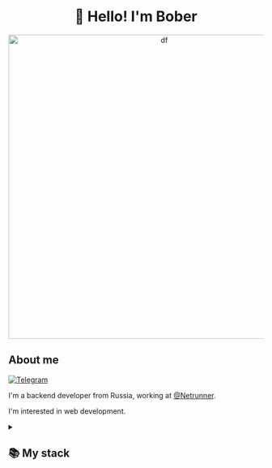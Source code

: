 <h1 align="center">👋 Hello! I'm Bober </h1>

<p align="center">
 <img width="600" src="https://github.com/Ge0rg25/Ge0rg25/blob/main/assets/github-snake.svg" alt="df"/>
</p>

## About me
[![Telegram](https://img.shields.io/badge/-Telegram-2CA5E0?style=flat&logo=telegram&logoColor=white)](https://tlgg.ru/B0brer)

I'm a backend developer from Russia, working at [@Netrunner](https://t.me/netrunnerz).  

I'm interested in web development.


<details align="left">
  <summary><h2><b>📚 My stack</b></h2></summary>
  <p>
    <h3>Langs</h3>
    <img src="https://skillicons.dev/icons?i=py,java,kotlin,go,dart,postgres&perline=9" />
    <h3>Frameworks / Tools</h3>
    <img src="https://skillicons.dev/icons?i=spring,flutter,hibernate,linux,githubactions,docker,kubernetes,git&perline=9" />
    <h3>Software</h3>
    <img src="https://skillicons.dev/icons?i=idea,vscode,neovim,postman&perline=9" />
    <br>
  </p>
</details>

